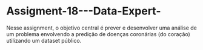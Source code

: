 # Assigment-18---Data-Expert-
Nesse assignment, o objetivo central é prever e desenvolver  uma análise de um problema envolvendo a predição de doenças coronárias (do coração) utilizando um dataset público.
